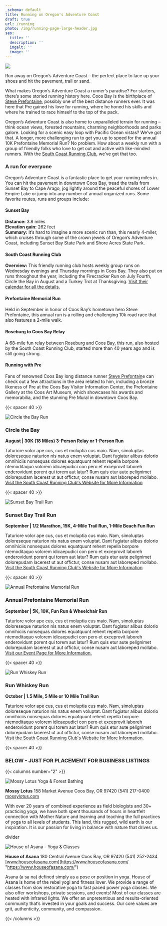 ```yaml
---
_schema: default
title: Running on Oregon's Adventure Coast
draft: true
url: /running
photo: /img/running-page-large-header.jpg
seo:
  title: ''
  description: ''
  imgalt: ''
  image: ''
---
```

![](/img/running-header-695x322.jpg)

Run away on Oregon’s Adventure Coast – the perfect place to lace up your shoes and hit the pavement, trail or sand.

​What makes Oregon’s Adventure Coast a runner’s paradise? For starters, there’s some storied running history here. Coos Bay is the birthplace of [Steve Prefontaine](/steve-prefontaine-story), possibly one of the best distance runners ever. It was here that Pre gained his love for running, where he honed his skills and where he trained to race himself to the top of the pack.​​​

Oregon’s Adventure Coast is also home to unparalleled terrain for running – think ocean views, forested mountains, charming neighborhoods and parks galore. Looking for a scenic easy loop with Pacific Ocean vistas? We’ve got that. A longer, more challenging run to get you up to speed for the annual 10K Prefontaine Memorial Run? No problem. How about a weekly run with a group of friendly folks who love to get out and active with like-minded runners. With the <a target="_blank" rel="noopener" href="https://southcoastrunningclub.org/">South Coast Running Club</a>, we’ve got that too.&nbsp;

### A run for everyone

Oregon’s Adventure Coast is a fantastic place to get your running miles in. You can hit the pavement in downtown Coos Bay, tread the trails from Sunset Bay to Cape Arago, jog lightly around the peaceful shores of Lower Empire Lake or jump into any number of annual organized runs. Some favorite routes, runs and groups include:

#### Sunset Bay

**Distance:** 3.8 miles<br>**Elevation gain:** 262 feet<br>**Summary:** It’s hard to imagine a more scenic run than, this nearly 4-miler, which cruises through some of the crown jewels of Oregon’s Adventure Coast, including Sunset Bay State Park and Shore Acres State Park.&nbsp;

#### South Coast Running Club

**Overview:** This friendly running club hosts weekly group runs on Wednesday evenings and Thursday mornings in Coos Bay. They also put on runs throughout the year, including the Firecracker Run on July Fourth, Circle the Bay in August and a Turkey Trot at Thanksgiving. <a target="_blank" rel="noopener" href="https://southcoastrunningclub.org/calendar/">Visit their calendar for all the details.</a>

#### Prefontaine Memorial Run

Held in September in honor of Coos Bay’s hometown hero Steve Prefontaine, this annual run is a rolling and challenging 10k road race that also features a 2-mile walk.&nbsp;

#### Roseburg to Coos Bay Relay

A 68-mile fun relay between Roseburg and Coos Bay, this run, also hosted by the South Coast Running Club, started more than 40 years ago and is still going strong.&nbsp;

#### Running with Pre

Fans of renowned Coos Bay long distance runner [Steve Prefontain](/steve-prefontaine-story)e can check out a few attractions in the area related to him, including a bronze likeness of Pre at the Coos Bay Visitor Information Center, the Prefontaine Gallery at the Coos Art Museum, which showcases his awards and memorabilia, and the stunning Pre Mural in downtown Coos Bay.

{{< spacer 40 >}}

![Circle the Bay Run](/img/circle-the-bay-695x125.jpg)

### Circle the Bay

**August \| 30K (18 Miles) 3-Person Relay or 1-Person Run**

Taturiore volor ape cus, cus et moluptia cus maio. Nam, simoluptas doloreseque naturion nis natus enem voluptat. Dant fugiatur alibus dolorio omnihiciis nonsequas dolores equatquunt rehent repella borpore ntemoditaquo volorem idicaepudici con pero et exceprovit laboreh enderovidunt porent qui torem aut latur? Rum quis etur aute pelignimet dolorepudam lacerest ut aut offictur, conse nusam aut laboreped mollabo. [Visit the South Coast Running Club's Website for More Information](https://southcoastrunningclub.org/circle-the-bay/)

{{< spacer 40 >}}

![Sunset Bay Trail Run](/img/sunset-trail-run-695x125.jpg)

### Sunset Bay Trail Run

**September \| 1/2 Marathon, 15K, 4-Mile Trail Run, 1-Mile Beach Fun Run**

Taturiore volor ape cus, cus et moluptia cus maio. Nam, simoluptas doloreseque naturion nis natus enem voluptat. Dant fugiatur alibus dolorio omnihiciis nonsequas dolores equatquunt rehent repella borpore ntemoditaquo volorem idicaepudici con pero et exceprovit laboreh enderovidunt porent qui torem aut latur? Rum quis etur aute pelignimet dolorepudam lacerest ut aut offictur, conse nusam aut laboreped mollabo. [Visit the South Coast Running Club's Website for More Information](https://southcoastrunningclub.org/sunset-bay-trail-runs/)

{{< spacer 40 >}}

![Annual Prefontaine Memorial Run](/img/pre-memorial-run-695x125.jpg)

### Annual Prefontaine Memorial Run

**September \| 5K, 10K, Fun Run & Wheelchair Run**

Taturiore volor ape cus, cus et moluptia cus maio. Nam, simoluptas doloreseque naturion nis natus enem voluptat. Dant fugiatur alibus dolorio omnihiciis nonsequas dolores equatquunt rehent repella borpore ntemoditaquo volorem idicaepudici con pero et exceprovit laboreh enderovidunt porent qui torem aut latur? Rum quis etur aute pelignimet dolorepudam lacerest ut aut offictur, conse nusam aut laboreped mollabo. [Visit our Event Page for More Information.](#)

{{< spacer 40 >}}

![Run Whiskey Run](/img/run-whiskey-run-695x125.jpg)

### Run Whiskey Run

**October \| 1.5 Mile, 5 Mile or 10 Mile Trail Run**

Taturiore volor ape cus, cus et moluptia cus maio. Nam, simoluptas doloreseque naturion nis natus enem voluptat. Dant fugiatur alibus dolorio omnihiciis nonsequas dolores equatquunt rehent repella borpore ntemoditaquo volorem idicaepudici con pero et exceprovit laboreh enderovidunt porent qui torem aut latur? Rum quis etur aute pelignimet dolorepudam lacerest ut aut offictur, conse nusam aut laboreped mollabo. [Visit the South Coast Running Club's Website for More Information.](https://southcoastrunningclub.org/run-whiskey-run/)

{{< spacer 40 >}}

### BELOW - JUST FOR PLACEMENT FOR BUSINESS LISTINGS

{{< columns number="2" >}}

![Mossy Lotus Yoga & Forest Bathing](/img/mossy-lotus-345x220.jpg)

**Mossy Lotus**
158 Market Avenue
Coos Bay, OR 97420
(541) 217-0400
[mossylotus.com](https://mossylotus.com/ "https://mossylotus.com/")

With over 20 years of combined experience as field biologists and 30+ practicing yoga, we have both spent thousands of hours in heartfelt connection with Mother Nature and learning and teaching the full practices of yoga to all levels of students. This land, this rugged, wild earth is our inspiration. It is our passion for living in balance with nature that drives us.

divider

![House of Asana - Yoga & Classes](/img/house-of-asana-345x220.jpg)

**House of Asana**
180 Central Avenue
Coos Bay, OR 97420
(541) 252-2434
[www.houseofasana.com](https://www.houseofasana.com/ "https://www.houseofasana.com/")

Asana (a·sa·na) defined simply as a pose or position in yoga. House of Asana is home of the rebel yogi and fitness lover. We provide a range of classes from slow restorative yoga to fast paced power yoga classes. We also offer workshops, private sessions, and events! Most of our classes are heated with infrared lights. We offer an unpretentious and results-oriented community that’s invested in your goals and success. Our core values are grit, authenticity, community, and compassion.

{{< /columns >}}